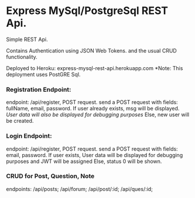 # Express MySql/PostgreSql REST Api.

Simple REST Api.

Contains Authentication using JSON Web Tokens.
and the usual CRUD functionality.

Deployed to Heroku: express-mysql-rest-api.herokuapp.com
*Note: This deployment uses PostGRE Sql.


### Registration Endpoint:
endpoint: /api/register, POST request.
send a POST request with fields: fullName, email, password.
If user already exists, msg will be displayed. *User data will also be displayed for debugging purposes*
Else, new user will be created.

### Login Endpoint:
endpoint: /api/register, POST request.
send a POST request with fields: email, password.
If user exists, User data will be displayed for debugging purposes and JWT will be assigned
Else, status 0 will be shown.

### CRUD for Post, Question, Note

endpoints: 
      /api/posts;
      /api/forum;
      /api/post/:id;
      /api/ques/:id;
